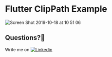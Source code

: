 # Flutter ClipPath Example

![Screen Shot 2019-10-18 at 10 51 06](https://user-images.githubusercontent.com/7110339/67076130-37cb4400-f195-11e9-9941-97859db0af0a.png)


## Questions?🤔
Write me on [![Linkedin](https://img.shields.io/badge/Linkedin-Emre%20Karataş-blue.svg)](https://www.linkedin.com/in/emre-karata%C5%9F-062b26a9/) 
